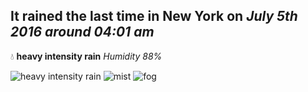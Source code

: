 ## It rained the last time in New York on *July 5th 2016 around 04:01 am*
💧  **heavy intensity rain** *Humidity 88%*

![heavy intensity rain](http://openweathermap.org/img/w/10n.png) ![mist](http://openweathermap.org/img/w/50n.png) ![fog](http://openweathermap.org/img/w/50n.png)
